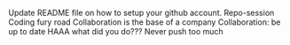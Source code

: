Update README file on how to setup your github account.
Repo-session
Coding fury road
Collaboration is the base of a company
Collaboration: be up to date
HAAA what did you do???
Never push too much

